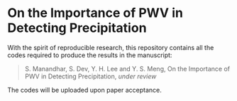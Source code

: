 # On the Importance of PWV in Detecting Precipitation

With the spirit of reproducible research, this repository contains all the codes required to produce the results in the manuscript: 

> S. Manandhar, S. Dev, Y. H. Lee and Y. S. Meng, On the Importance of PWV in Detecting Precipitation, *under review*

The codes will be uploaded upon paper acceptance. 
